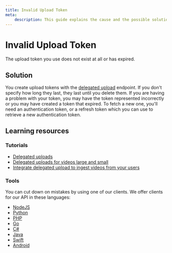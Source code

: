 ```yaml
---
title: Invalid Upload Token
meta: 
    description: This guide explains the cause and the possible solutions for the Invalid Upload Token error.
---
```


# Invalid Upload Token

The upload token you use does not exist at all or has expired.

## Solution

You create upload tokens with the [delegated upload](/reference/api/Upload-Tokens#generate-an-upload-token) endpoint. If you don't specify how long they last, they last until you delete them. If you are having a problem with your token, you may have the token represented incorrectly or you may have created a token that expired. To fetch a new one, you'll need an authentication token, or a refresh token which you can use to retrieve a new authentication token.

## Learning resources

### Tutorials

* [Delegated uploads](https://api.video/blog/tutorials/delegated-uploads/)
* [Delegated uploads for videos large and small](https://api.video/blog/tutorials/delegated-uploads-for-videos-large-and-small-python/)
* [Integrate delegated upload to ingest videos from your users](/reference/api/Videos#upload-with-an-delegated-upload-token)

### Tools

You can cut down on mistakes by using one of our clients. We offer clients for our API in these languages:

- [NodeJS](../sdks/api-clients/apivideo-nodejs-client.md)
- [Python](../sdks/api-clients/apivideo-python-client.md)
- [PHP](../sdks/api-clients/apivideo-php-client.md)
- [Go](../sdks/api-clients/apivideo-go-client.md)
- [C#](../sdks/api-clients/apivideo-csharp-client.md)
- [Java](../sdks/api-clients/apivideo-java-client.md)
- [Swift](../sdks/api-clients/apivideo-swift5-client.md)
- [Android](../sdks/api-clients/apivideo-android-client.md)

